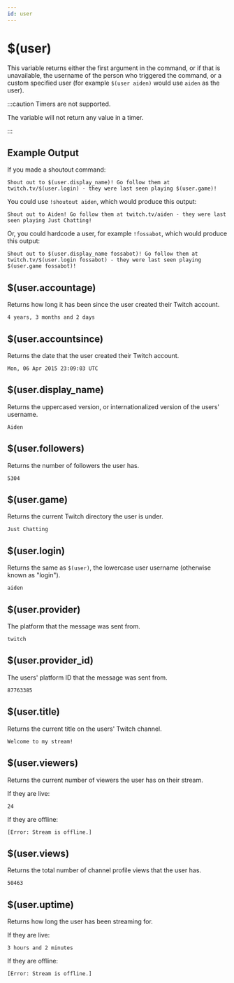 ```yaml
---
id: user
---
```


# $(user)

This variable returns either the first argument in the command, or if that is unavailable, the username of the person who triggered the command, or a custom specified user (for example `$(user aiden)` would use `aiden` as the user).

:::caution Timers are not supported.

The variable will not return any value in a timer.

:::

## Example Output

If you made a shoutout command:

```
Shout out to $(user.display_name)! Go follow them at twitch.tv/$(user.login) - they were last seen playing $(user.game)!
```

You could use `!shoutout aiden`, which would produce this output:
```
Shout out to Aiden! Go follow them at twitch.tv/aiden - they were last seen playing Just Chatting! 
```

Or, you could hardcode a user, for example `!fossabot`, which would produce this output:

```
Shout out to $(user.display_name fossabot)! Go follow them at twitch.tv/$(user.login fossabot) - they were last seen playing $(user.game fossabot)!
```

## $(user.accountage)

Returns how long it has been since the user created their Twitch account.

```
4 years, 3 months and 2 days
```

## $(user.accountsince)

Returns the date that the user created their Twitch account.

```
Mon, 06 Apr 2015 23:09:03 UTC
```

## $(user.display_name)

Returns the uppercased version, or internationalized version of the users' username.

```
Aiden
```

## $(user.followers)

Returns the number of followers the user has.

```
5304
```

## $(user.game)

Returns the current Twitch directory the user is under.

```
Just Chatting
```

## $(user.login)

Returns the same as `$(user)`, the lowercase user username (otherwise known as "login").

```
aiden
```

## $(user.provider)

The platform that the message was sent from.

```
twitch
```

## $(user.provider_id)

The users' platform ID that the message was sent from.

```
87763385
```

## $(user.title)

Returns the current title on the users' Twitch channel.

```
Welcome to my stream!
```

## $(user.viewers)

Returns the current number of viewers the user has on their stream.

If they are live:
```
24
```

If they are offline:
```
[Error: Stream is offline.]
```

## $(user.views)

Returns the total number of channel profile views that the user has.

```
50463
```

## $(user.uptime)

Returns how long the user has been streaming for.

If they are live:
```
3 hours and 2 minutes
```

If they are offline:
```
[Error: Stream is offline.]
```

